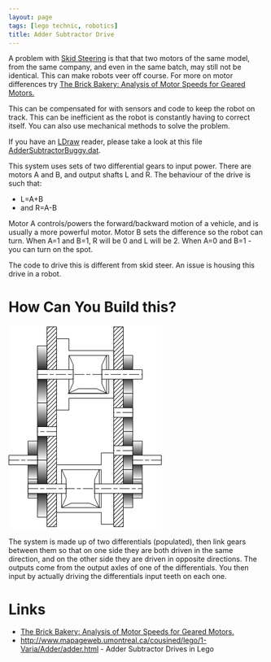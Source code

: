 ```yaml
---
layout: page
tags: [lego technic, robotics]
title: Adder Subtractor Drive
---
```

A problem with <a href="/wiki/skid_steering.html" title="Skid Steering">Skid Steering</a> is that that two motors of the same model, from the same company, and even in the same batch, may still not be identical. This can make robots veer off course. For more on motor differences try <a href="https://sjbaker.org/steve/lego/motor_speed.html">The Brick Bakery: Analysis of Motor Speeds for Geared Motors.</a>

This can be compensated for with sensors and code to keep the robot on track. This can be inefficient as the robot is constantly having to correct itself. You can also use mechanical methods to solve the problem.

If you have an <a href="/wiki/ldraw_system.html" title="The primary system for CAD representation of Lego parts">LDraw</a> reader, please take a look at this file <a href="/assets/downloads/AdderSubtractorBuggy.dat">AdderSubtractorBuggy.dat</a>.

This system uses sets of two differential gears to input power. There are motors A and B, and output shafts L and R. The behaviour of the drive is such that:

* L=A+B
* and R=A-B

Motor A controls/powers the forward/backward motion of a vehicle, and is usually a more powerful motor. Motor B sets the difference so the robot can turn. When A=1 and B=1, R will be 0 and L will be 2. When A=0 and B=1 - you can turn on the spot.

The code to drive this is different from skid steer. An issue is housing this drive in a robot.

# How Can You Build this?

<img class="img-responsive" src="/galleries/gallery-1-common-images/172-addersubtractor.png"/>

The system is made up of two differentials (populated), then link gears between them so that on one side they are both driven in the same direction, and on the other side they are driven in opposite directions. The outputs come from the output axles of one of the differentials. You then input by actually driving the differentials input teeth on each one.

# Links

* <a href="https://sjbaker.org/steve/lego/motor_speed.html">The Brick Bakery: Analysis of Motor Speeds for Geared Motors.</a>
* <a  href="http://www.mapageweb.umontreal.ca/cousined/lego/1-Varia/Adder/adder.html" rel="external" target="_blank">http://www.mapageweb.umontreal.ca/cousined/lego/1-Varia/Adder/adder.html</a> - Adder Subtractor Drives in Lego
